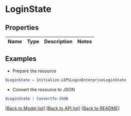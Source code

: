 # LoginState
## Properties

Name | Type | Description | Notes
------------ | ------------- | ------------- | -------------

## Examples

- Prepare the resource
```powershell
$LoginState = Initialize-LEPSLoginEnterpriseLoginState 
```

- Convert the resource to JSON
```powershell
$LoginState | ConvertTo-JSON
```

[[Back to Model list]](../README.md#documentation-for-models) [[Back to API list]](../README.md#documentation-for-api-endpoints) [[Back to README]](../README.md)


